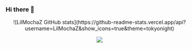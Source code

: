 ### Hi there 👋


<!-- - 💻 I’m currently working on ...FiveM
- 💻 I’m learning ...React -->

<p align="center">
      ![LilMochaZ GitHub stats](https://github-readme-stats.vercel.app/api?username=LilMochaZ&show_icons=true&theme=tokyonight)
</p>
<p align="center">
  <a href="https://skillicons.dev">
    <img src="https://skillicons.dev/icons?i=git,lua,cpp,react" />
  </a>
</p>
